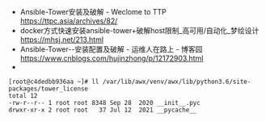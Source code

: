 - Ansible-Tower安装及破解 - Weclome to TTP
<https://ttpc.asia/archives/82/>
- docker方式快速安装ansible-tower+破解host限制_高可用/自动化_梦绘设计
<https://mhsj.net/213.html>
- Ansible-Tower--安装配置及破解 - 运维人在路上 - 博客园
  <https://www.cnblogs.com/hujinzhong/p/12172903.html>
- 

```shell
[root@c4dedbb936aa ~]# ll /var/lib/awx/venv/awx/lib/python3.6/site-packages/tower_license
total 12
-rw-r--r-- 1 root root 8348 Sep 28  2020 __init__.pyc
drwxr-xr-x 2 root root   37 Jul 12  2021 __pycache__

```

